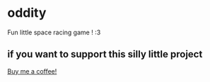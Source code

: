 # oddity

Fun little space racing game ! :3

## if you want to support this silly little project

[Buy me a coffee!](https://www.buymeacoffee.com/zoemcfife)
